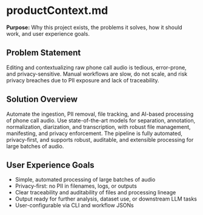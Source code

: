 # productContext.md

**Purpose:**
Why this project exists, the problems it solves, how it should work, and user experience goals.

## Problem Statement

Editing and contextualizing raw phone call audio is tedious, error-prone, and privacy-sensitive. Manual workflows are slow, do not scale, and risk privacy breaches due to PII exposure and lack of traceability.

## Solution Overview

Automate the ingestion, PII removal, file tracking, and AI-based processing of phone call audio. Use state-of-the-art models for separation, annotation, normalization, diarization, and transcription, with robust file management, manifesting, and privacy enforcement. The pipeline is fully automated, privacy-first, and supports robust, auditable, and extensible processing for large batches of audio.

## User Experience Goals

- Simple, automated processing of large batches of audio
- Privacy-first: no PII in filenames, logs, or outputs
- Clear traceability and auditability of files and processing lineage
- Output ready for further analysis, dataset use, or downstream LLM tasks
- User-configurable via CLI and workflow JSONs 